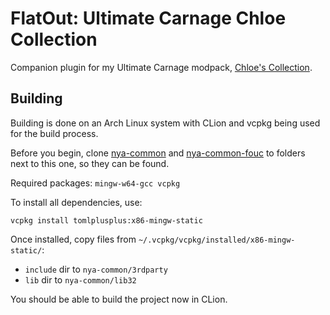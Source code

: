 # FlatOut: Ultimate Carnage Chloe Collection

Companion plugin for my Ultimate Carnage modpack, [Chloe's Collection](https://drive.google.com/file/d/1rhHOkP0pG8TJuYcUfCaXlFFvdBi2LsCP/view?usp=sharing).

## Building

Building is done on an Arch Linux system with CLion and vcpkg being used for the build process.

Before you begin, clone [nya-common](https://github.com/gaycoderprincess/nya-common) and [nya-common-fouc](https://github.com/gaycoderprincess/nya-common-fouc) to folders next to this one, so they can be found.

Required packages: `mingw-w64-gcc vcpkg`

To install all dependencies, use:
```console
vcpkg install tomlplusplus:x86-mingw-static
```

Once installed, copy files from `~/.vcpkg/vcpkg/installed/x86-mingw-static/`:

- `include` dir to `nya-common/3rdparty`
- `lib` dir to `nya-common/lib32`

You should be able to build the project now in CLion.
